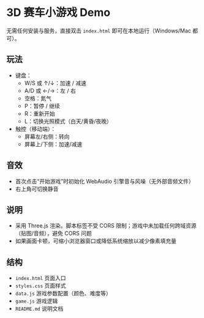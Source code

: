 # 3D 赛车小游戏 Demo

无需任何安装与服务，直接双击 `index.html` 即可在本地运行（Windows/Mac 都可）。

## 玩法
- 键盘：
  - W/S 或 ↑/↓：加速 / 减速
  - A/D 或 ←/→：左 / 右
  - 空格：氮气
  - P：暂停 / 继续
  - R：重新开始
  - L：切换光照模式（白天/黄昏/夜晚）
- 触控（移动端）：
  - 屏幕左/右侧：转向
  - 屏幕上/下侧：加速/减速

## 音效
- 首次点击“开始游戏”时初始化 WebAudio 引擎音与风噪（无外部音频文件）
- 右上角可切换静音

## 说明
- 采用 Three.js 渲染。脚本标签不受 CORS 限制；游戏中未加载任何跨域资源（贴图/音频），避免 CORS 问题
- 如果画面卡顿，可缩小浏览器窗口或降低系统缩放以减少像素填充量

## 结构
- `index.html` 页面入口
- `styles.css` 页面样式
- `data.js` 游戏参数配置（颜色、难度等）
- `game.js` 游戏逻辑
- `README.md` 说明文档
